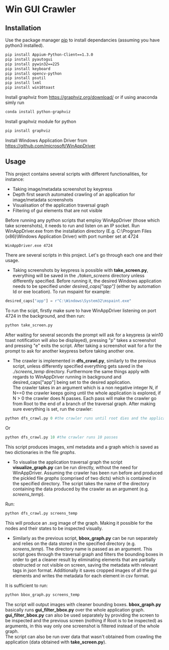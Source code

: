# Win GUI Crawler

## Installation

Use the package manager [pip](https://pip.pypa.io/en/stable/) to install dependancies (assuming you have python3 installed).

```bash
pip install Appium-Python-Client==1.3.0
pip install pyautogui
pip install pywin32==225
pip install keyboard
pip install opencv-python
pip install psutil
pip install lxml
pip install win10toast
```
Install graphviz from https://graphviz.org/download/ or if using anaconda simly run
```bash
conda install python-graphviz
```
Install graphviz module for python
```bash
pip install graphviz
```
Install Windows Application Driver from https://github.com/microsoft/WinAppDriver

## Usage

This project contains several scripts with different functionalities, for instance:
- Taking image/metadata screenshot by keypress
- Depth first search automated crawling of an application for image/metadata screenshots
- Visualisation of the application traversal graph
- Filtering of gui elements that are not visible

Before running any python scripts that employ WinAppDriver (those which take screenshots), it needs to run and listen on an IP socket.
Run WinAppDriver.exe from the installation directory (E.g. C:\Program Files (x86)\Windows Application Driver) with port number set at 4724
```bash
WinAppDriver.exe 4724
```
There are several scripts in this project. Let's go through each one and their usage.

- Taking screenshots by keypress is possible with **take_screen.py**, everything will be saved in the *./taken_screens* directory unless differently specified. Before running it, the desired Windows application needs to be specified under *desired_caps["app"]* (either by automation Id or exe location). To run mspaint for example:
```Python
desired_caps["app"] = r"C:\Windows\System32\mspaint.exe"
```
To run the scipt, firstly make sure to have WinAppDriver listening on port 4724 in the background, and then run:
```Python
python take_screen.py
```
After waiting for several seconds the prompt will ask for a keypress (a win10 toast notification will also be displayed), pressing "p" takes a screenshot and pressing "e" exits the script. After taking a screenshot wait for a for the prompt to ask for another keypress before taking another one.

- The crawler is implemented in **dfs_crawl.py**, similarly to the previous script, unless differently specified everything gets saved in the *./screens_temp* directory. Furthermore the same things apply with regards to WinAppDriver running in background and desired_caps["app"] being set to the desired application. <br> The crawler takes in an argument which is a non negative integer N, if N==0 the crawler keeps going until the whole application is explored, if N > 0 the crawler does N passes. Each pass will make the crawler go from Root to the end of a branch of the traversal graph.
After making sure everything is set, run the crawler:
```Python
python dfs_crawl.py 0 #the crawler runs until root dies and the application is fully explored
```
Or
```Python
python dfs_crawl.py 10 #the crawler runs 10 passes
```

 This script produces images, xml metadata and a graph which is saved as two dictionaries in the file *graphs*.

- To visualise the application traversal graph the script **visualize_graph.py** can be run directly, without the need for WinAppDriver. Assuming the crawler has been run before and produced the pickled file *graphs* (comprised of two dicts) which is contained in the specified directory. The script takes the name of the directory containing the data produced by the crawler as an argument (e.g. *screens_temp*).

 Run:
```Python
python dfs_crawl.py screens_temp
```
This will produce an .svg image of the graph. Making it possible for the nodes and their states to be inspected visually.

- Similarly as the previous script, **bbox_graph.py** can be run separately and relies on the data stored in the specified directory (e.g. *screens_temp*). The directory name is passed as an argument.
 This script goes through the traversal graph and filters the bounding boxes in order to get a cleaner result by eliminating elements that are partially obstructed or not visible on screen, saving the metadata with relevant tags in json format. Additionally it saves cropped images of all the gui elements and writes the metadata for each element in csv format.

 It is sufficient to run:
```Python
python bbox_graph.py screens_temp
```
The script will output images with cleaner bounding boxes. **bbox_graph.py** basically runs **gui_filter_bbox.py** over the whole application graph.  **gui_filter_bbox.py** can also be used separately by providing the screen to be inspected and the previous screen (nothing if Root is to be inspected) as arguments, in this way only one screenshot is filtered instead of the whole graph. <br> The script can also be run over data that wasn't obtained from crawling the application (data obtained with **take_screen.py**).
